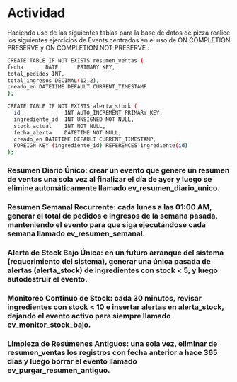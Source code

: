 # Actividad
Haciendo uso de las siguientes tablas para la base de datos de pizza realice los siguientes ejercicios de Events centrados en el uso de ON COMPLETION PRESERVE y ON COMPLETION NOT PRESERVE :
```bash
CREATE TABLE IF NOT EXISTS resumen_ventas (
fecha       DATE      PRIMARY KEY,
total_pedidos INT,
total_ingresos DECIMAL(12,2),
creado_en DATETIME DEFAULT CURRENT_TIMESTAMP
);
```
```bash
CREATE TABLE IF NOT EXISTS alerta_stock (
  id              INT AUTO_INCREMENT PRIMARY KEY,
  ingrediente_id  INT UNSIGNED NOT NULL,
  stock_actual    INT NOT NULL,
  fecha_alerta    DATETIME NOT NULL,
  creado_en DATETIME DEFAULT CURRENT_TIMESTAMP,
  FOREIGN KEY (ingrediente_id) REFERENCES ingrediente(id)
);
```

### Resumen Diario Único: crear un evento que genere un resumen de ventas una sola vez al finalizar el día de ayer y luego se elimine automáticamente llamado ev_resumen_diario_unico.

### Resumen Semanal Recurrente: cada lunes a las 01:00 AM, generar el total de pedidos e ingresos de la semana pasada, manteniendo el evento para que siga ejecutándose cada semana llamado ev_resumen_semanal.

### Alerta de Stock Bajo Única: en un futuro arranque del sistema (requerimiento del sistema), generar una única pasada de alertas (alerta_stock) de ingredientes con stock < 5, y luego autodestruir el evento.

### Monitoreo Continuo de Stock: cada 30 minutos, revisar ingredientes con stock < 10 e insertar alertas en alerta_stock, dejando el evento activo para siempre llamado ev_monitor_stock_bajo.

### Limpieza de Resúmenes Antiguos: una sola vez, eliminar de resumen_ventas los registros con fecha anterior a hace 365 días y luego borrar el evento llamado ev_purgar_resumen_antiguo.
